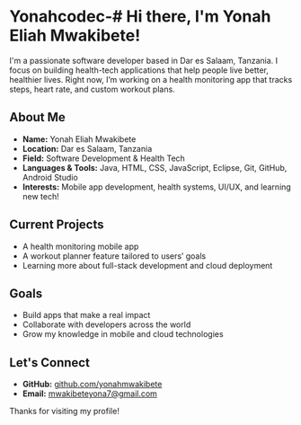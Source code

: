 # Yonahcodec-# Hi there, I'm Yonah Eliah Mwakibete!

I'm a passionate software developer based in Dar es Salaam, Tanzania. I focus on building health-tech applications that help people live better, healthier lives. Right now, I’m working on a health monitoring app that tracks steps, heart rate, and custom workout plans.

## About Me

- **Name:** Yonah Eliah Mwakibete  
- **Location:** Dar es Salaam, Tanzania  
- **Field:** Software Development & Health Tech  
- **Languages & Tools:** Java, HTML, CSS, JavaScript, Eclipse, Git, GitHub, Android Studio  
- **Interests:** Mobile app development, health systems, UI/UX, and learning new tech!

## Current Projects

- A health monitoring mobile app
- A workout planner feature tailored to users’ goals
- Learning more about full-stack development and cloud deployment

## Goals

- Build apps that make a real impact  
- Collaborate with developers across the world  
- Grow my knowledge in mobile and cloud technologies

## Let's Connect

- **GitHub:** [github.com/yonahmwakibete](https://github.com/yonahmwakibete)  
- **Email:** [mwakibeteyona7@gmail.com](mailto:mwakibeteyona7@gmail.com)

Thanks for visiting my profile!
